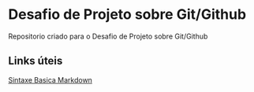 # Desafio de Projeto sobre Git/Github
Repositorio criado para o Desafio de Projeto sobre Git/Github

## Links úteis
[Sintaxe Basica Markdown]()
